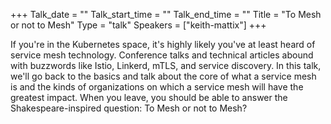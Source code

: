 +++
Talk_date = ""
Talk_start_time = ""
Talk_end_time = ""
Title = "To Mesh or not to Mesh"
Type = "talk"
Speakers = ["keith-mattix"]
+++

If you're in the Kubernetes space, it's highly likely you've at least heard of service mesh technology. Conference talks and technical articles abound with buzzwords like Istio, Linkerd, mTLS, and service discovery. In this talk, we'll go back to the basics and talk about the core of what a service mesh is and the kinds of organizations on which a service mesh will have the greatest impact. When you leave, you should be able to answer the Shakespeare-inspired question: To Mesh or not to Mesh?
